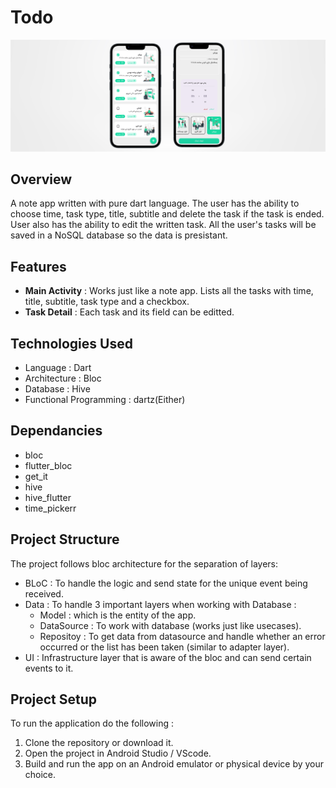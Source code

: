 # Todo
![mockup](assets/mockup.png)


## Overview 
A note app written with pure dart language. The user has the ability to choose time, task type, title, subtitle and delete the task if the task is ended. User also has the ability to edit the written task. All the user's tasks will be saved in a NoSQL database so the data is presistant.


## Features
 - **Main Activity** : Works just like a note app. Lists all the tasks with time, title, subtitle, task type and a checkbox.
 - **Task Detail** : Each task and its field can be editted.

   
## Technologies Used
 - Language : Dart
 - Architecture : Bloc
 - Database : Hive
 - Functional Programming : dartz(Either)


## Dependancies 
  - bloc
  - flutter_bloc
  - get_it
  - hive
  - hive_flutter
  - time_pickerr

## Project Structure 
 The project follows bloc architecture for the separation of layers:

 - BLoC : To handle the logic and send state for the unique event being received.
 - Data : To handle 3 important layers when working with Database :
   - Model : which is the entity of the app.
   - DataSource : To work with database (works just like usecases).
   - Repositoy : To get data from datasource and handle whether an error occurred or the list has been taken (similar to adapter layer).
 - UI : Infrastructure layer that is aware of the bloc and can send certain events to it.


## Project Setup
To run the application do the following :

 1. Clone the repository or download it.
 2. Open the project in Android Studio / VScode.
 3. Build and run the app on an Android emulator or physical device by your choice.

